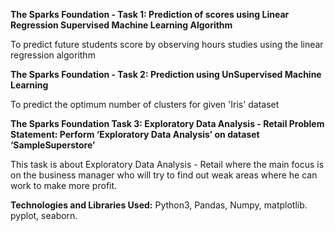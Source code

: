 **The Sparks Foundation - Task 1: Prediction of scores using Linear Regression Supervised Machine Learning Algorithm**

To predict future students score by observing hours studies using the linear regression algorithm

**The Sparks Foundation - Task 2: Prediction using UnSupervised Machine Learning**

To predict the optimum number of clusters for given 'Iris' dataset

**The Sparks Foundation Task 3: Exploratory Data Analysis - Retail Problem Statement: Perform ‘Exploratory Data Analysis’ on dataset ‘SampleSuperstore’**

This task is about Exploratory Data Analysis - Retail where the main focus is on the business manager who will try to find out weak areas where he can work to make more profit.


**Technologies and Libraries Used:**
Python3, Pandas, Numpy, matplotlib. pyplot, seaborn.

